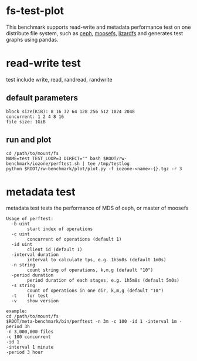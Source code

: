 # fs-test-plot
This benchmark supports read-write and metadata performance test 
on one distribute file system, such as [ceph](https://ceph.com), [moosefs](https://moosefs.com), [lizardfs](https://lizardfs.org/)
and generates test graphs using pandas.

# read-write test
test include write, read, randread, randwrite

## default parameters
```
block size(KiB): 8 16 32 64 128 256 512 1024 2048
concurrent: 1 2 4 8 16
file size: 1GiB
```
## run and plot
```
cd /path/to/mount/fs
NAME=test TEST_LOOP=3 DIRECT="" bash $ROOT/rw-benchmark/iozone/perftest.sh | tee /tmp/testlog
python $ROOT/rw-benchmark/plot/plot.py -f iozone-<name>-{}.tgz -r 3
```
# metadata test 
metadata test tests the performance of MDS of ceph, or master of moosefs
```
Usage of perftest:
  -b uint
        start index of operations
  -c uint
        concurrent of operations (default 1)
  -id uint
        client id (default 1)
  -interval duration
        interval to calculate tps, e.g. 1h5m8s (default 1m0s)
  -n string
        count string of operations, k,m,g (default "10")
  -period duration
        period duration of each stages, e.g. 1h5m8s (default 5m0s)
  -s string
        count of operations in one dir, k,m,g (default "10")
  -t    for test
  -v    show version

example:
cd /path/to/mount/fs
$ROOT/meta-benchmark/bin/perftest -n 3m -c 100 -id 1 -interval 1m -period 3h
-n 3,000,000 files
-c 100 concurrent
-id 1
-interval 1 minute
-period 3 hour
```

